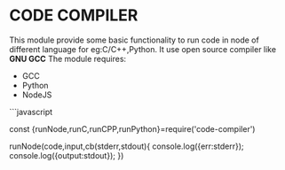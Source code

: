 <h1>CODE COMPILER</h1>

This module provide some basic functionality to run code in node of different language for eg:C/C++,Python.
It use open source compiler like <b>GNU GCC</b>
The module requires:
<ul>
<li>GCC</li>
<li>Python</li>
<li>NodeJS</li>
</ul>
```javascript

const {runNode,runC,runCPP,runPython}=require('code-compiler')

runNode(code,input,cb(stderr,stdout){
 console.log({err:stderr});
 console.log({output:stdout});
})

```
